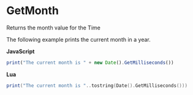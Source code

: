 # GetMonth

Returns the month value for the Time

The following example prints the current month in a year.

**JavaScript**
```js
print("The current month is " + new Date().GetMilliseconds())
```

**Lua**
```lua
print("The current month is "..tostring(Date().GetMilliseconds()))
```